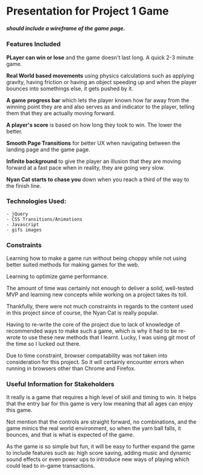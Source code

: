 # Presentation for Project 1 Game

##### should include a wireframe of the game page.

### Features Included

**PLayer can win or lose** and the game doesn't last long. A quick 2-3
minute game.

**Real World based movements** using physics calculations such as
applying gravity, having friction or having an object speeding up and
when the player bounces into somethings else, it gets pushed by it.

**A game progress bar** which lets the player known how far away from
the winning point they are and also serves as and indicator to the
player, telling them that they are actually moving forward.

**A player's score** is based on how long they took to win. The lower
the better.

**Smooth Page Transitions** for better UX when navigating between the
landing page and the game page.

**Infinite background** to give the player an illusion that they are
moving forward at a fast pace when in reality, they are going 
very slow.

**Nyan Cat starts to chase you** down when you reach a third of the way to
the finish line.

### Technologies Used: 
    - jQuery
    - CSS Transitions/Animations
    - Javascript
    - gifs images


### Constraints

Learning how to make a game run without being choppy while not using
better suited methods for making games for the web.

Learning to optimize game performance.

The amount of time was certainly not enough to deliver a solid,
well-tested MVP and learning new concepts while working on a project
takes its toll.

Thankfully, there were not much constraints in regards to the content
used in this project since of course, the Nyan Cat is really popular.

Having to re-write the core of the project due to lack of knowledge
of recommended ways to make such a game, which is why it had to be
re-wrote to use these new methods that I learnt. Lucky, I was using git
most of the time so I lucked out there.

Due to time constraint, browser compatability was not taken into
consideration for this project. So it will certainly encounter errors
when running in browsers other than Chrome and Firefox.


### Useful Information for Stakeholders

It really is a game that requires a high level of skill and timing to
win. It helps that the entry bar for this game is very low meaning that
all ages can enjoy this game.

Not mention that the controls are straight forward, no combinations,
and the game minics the real world environment, so when the yarn ball
falls, it bounces, and that is what is expected of the game. 

As the game is so simple but fun, it will be easy to further expand
the game to include features such as: high score saving, adding music
and dynamic sound effects or even power ups to introduce new
ways of playing which could lead to in-game transactions.






